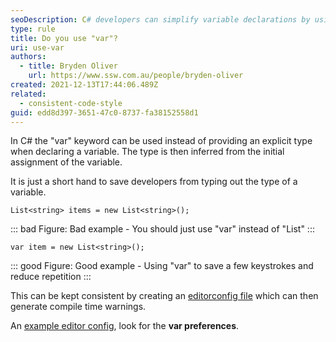 ```yaml
---
seoDescription: C# developers can simplify variable declarations by using the "var" keyword to infer the type from the initial assignment.
type: rule
title: Do you use "var"?
uri: use-var
authors:
  - title: Bryden Oliver
    url: https://www.ssw.com.au/people/bryden-oliver
created: 2021-12-13T17:44:06.489Z
related:
  - consistent-code-style
guid: edd8d397-3651-47c0-8737-fa38152558d1
---
```


In C# the "var" keyword can be used instead of providing an explicit type when declaring a variable. The type is then inferred from the initial assignment of the variable.

<!--endintro-->

It is just a short hand to save developers from typing out the type of a variable.

```
List<string> items = new List<string>();
```

::: bad
Figure: Bad example - You should just use "var" instead of "List<string>"
:::

```
var item = new List<string>();
```

::: good
Figure: Good example - Using "var" to save a few keystrokes and reduce repetition
:::

This can be kept consistent by creating an [editorconfig file](/consistent-code-style) which can then generate compile time warnings.

An [example editor config](https://github.com/SSWConsulting/SSW.CleanArchitecture/blob/main/.editorconfig), look for the **var preferences**.
